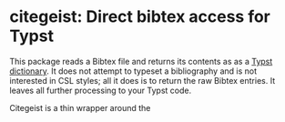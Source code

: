 # citegeist: Direct bibtex access for Typst

This package reads a Bibtex file and returns its contents as as a [Typst dictionary](https://typst.app/docs/reference/foundations/dictionary/). It does not attempt to typeset a bibliography and is not interested in CSL styles; all it does is to return the raw Bibtex entries. It leaves all further processing to your Typst code.

Citegeist is a thin wrapper around the 
